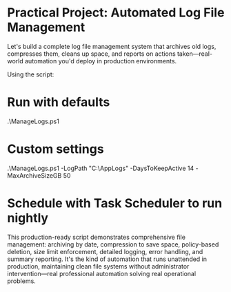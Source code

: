 # Practical Project: Automated Log File Management
Let's build a complete log file management system that archives old logs, compresses them, cleans up space, and reports on actions taken—real-world automation you'd deploy in production environments.


Using the script:
# Run with defaults
.\ManageLogs.ps1

# Custom settings
.\ManageLogs.ps1 -LogPath "C:\AppLogs" -DaysToKeepActive 14 -MaxArchiveSizeGB 50

# Schedule with Task Scheduler to run nightly

This production-ready script demonstrates comprehensive file management: archiving by date, compression to save space, policy-based deletion, size limit enforcement, detailed logging, error handling, and summary reporting. It's the kind of automation that runs unattended in production, maintaining clean file systems without administrator intervention—real professional automation solving real operational problems.
